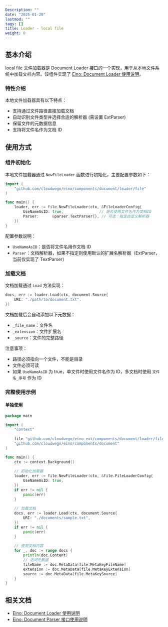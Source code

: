 ```yaml
---
Description: ""
date: "2025-01-20"
lastmod: ""
tags: []
title: Loader - local file
weight: 0
---
```


## **基本介绍**

local file 文件加载器是 Document Loader 接口的一个实现，用于从本地文件系统中加载文档内容。该组件实现了 [Eino: Document Loader 使用说明](/zh/docs/eino/core_modules/components/document_loader_guide)。

### **特性介绍**

本地文件加载器具有以下特点：

- 支持通过文件路径直接加载文档
- 自动识别文件类型并选择合适的解析器 (需设置 ExtParser)
- 保留文件的元数据信息
- 支持将文件名作为文档 ID

## **使用方式**

### **组件初始化**

本地文件加载器通过 `NewFileLoader` 函数进行初始化，主要配置参数如下：

```go
import (
    "github.com/cloudwego/eino/components/document/loader/file"
)

func main() {
    loader, err := file.NewFileLoader(ctx, &FileLoaderConfig{
        UseNameAsID: true,                // 是否使用文件名作为文档ID
        Parser:      &parser.TextParser{}, // 可选：指定自定义解析器
    })
}
```

配置参数说明：

- `UseNameAsID`：是否将文件名用作文档 ID
- `Parser`：文档解析器，如果不指定则使用默认的扩展名解析器（ExtParser，当前仅实现了 TextParser）

### **加载文档**

文档加载通过 `Load` 方法实现：

```go
docs, err := loader.Load(ctx, document.Source{
    URI: "./path/to/document.txt",
})
```

文档加载后会自动添加以下元数据：

- `_file_name`：文件名
- `_extension`：文件扩展名
- `_source`：文件的完整路径

注意事项：

- 路径必须指向一个文件，不能是目录
- 文件必须可读
- 如果 `UseNameAsID` 为 true，单文件时使用文件名作为 ID，多文档时使用 `文件名_序号` 作为 ID

### **完整使用示例**

#### **单独使用**

```go
package main

import (
    "context"
    
    file "github.com/cloudwego/eino-ext/components/document/loader/file"
    "github.com/cloudwego/eino/components/document"
)

func main() {
    ctx := context.Background()
    
    // 初始化加载器
    loader, err := file.NewFileLoader(ctx, &file.FileLoaderConfig{
        UseNameAsID: true,
    })
    if err != nil {
        panic(err)
    }
    
    // 加载文档
    docs, err := loader.Load(ctx, document.Source{
        URI: "./documents/sample.txt",
    })
    if err != nil {
        panic(err)
    }
    
    // 使用文档内容
    for _, doc := range docs {
        println(doc.Content)
        // 访问元数据
        fileName := doc.MetaData[file.MetaKeyFileName]
        extension := doc.MetaData[file.MetaKeyExtension]
        source := doc.MetaData[file.MetaKeySource]
    }
}
```

## **相关文档**

- [Eino: Document Loader 使用说明](/zh/docs/eino/core_modules/components/document_loader_guide)
- [Eino: Document Parser 接口使用说明](/zh/docs/eino/core_modules/components/document_loader_guide/document_parser_interface_guide)
